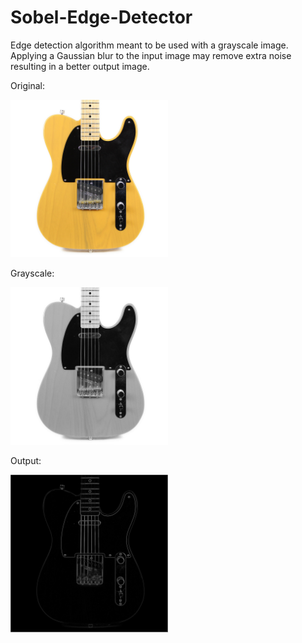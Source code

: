 # Sobel-Edge-Detector

Edge detection algorithm meant to be used with a grayscale image. Applying a Gaussian blur to the input image may remove extra noise resulting in a better output image.

Original:

<img src=images/guitar.png width=50% alt="">

Grayscale:

<img src=images/guitar-grayscale.png width=50%>

Output:

<img src=images/guitar-edges.png width=50%>
